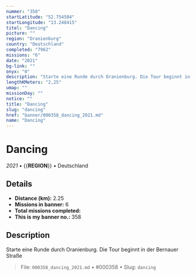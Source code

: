 ```yaml
---
nummer: "358"
startLatitude: "52.754504"
startLongitude: "13.248415"
titel: "Dancing"
picture: ""
region: "Oranienburg"
country: "Deutschland"
completed: "7962"
missions: "6"
date: "2021"
bg-link: ""
onyx: "0"
description: "Starte eine Runde durch Oranienburg. Die Tour beginnt in der Bernauer Straße"
lengthKMeters: "2,25"
umap: ""
missionDay: ""
notice: ""
title: "Dancing"
slug: "dancing"
href: "banner/000358_dancing_2021.md"
name: "Dancing"
---
```

# Dancing

*2021* • {{__REGION__}} • Deutschland





## Details
- **Distance (km):** 2.25
- **Missions in banner:** 6
- **Total missions completed:** 
- **This is my banner no.:** 358



## Description
Starte eine Runde durch Oranienburg. Die Tour beginnt in der Bernauer Straße




> File: `000358_dancing_2021.md` • #000358 • Slug: `dancing`
